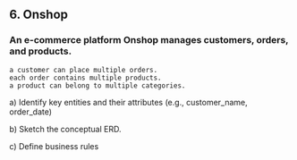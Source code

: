 ## 6. Onshop

### An e-commerce platform Onshop manages customers, orders, and products.

    a customer can place multiple orders.
    each order contains multiple products.
    a product can belong to multiple categories.


a) Identify key entities and their attributes (e.g., customer_name, order_date)

b) Sketch the conceptual ERD.

c) Define business rules